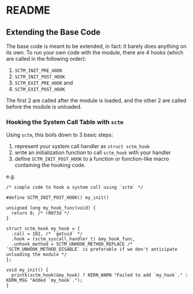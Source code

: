 # README
## Extending the Base Code
The base code is meant to be extended, in fact:
it barely does anything on its own.
To run your own code with the module,
there are 4 hooks (which are called in the following order):
1. `SCTM_INIT_PRE_HOOK`
2. `SCTM_INIT_POST_HOOK`
3. `SCTM_EXIT_PRE_HOOK`
and
4. `SCTM_EXIT_POST_HOOK`

The first 2 are called after the module is loaded,
and the other 2 are called before the module is unloaded.

### Hooking the System Call Table with `sctm`
Using `sctm`, this boils down to 3 basic steps:
1. represent your system call handler as `struct sctm_hook`
2. write an initialization function to call `sctm_hook` with your handler
3. define `SCTM_INIT_POST_HOOK` to a function or function-like macro containing the hooking code.

e.g.
```
/* simple code to hook a system call using `sctm` */

#define SCTM_INIT_POST_HOOK() my_init()

unsigned long my_hook_func(void) {
  return 0; /* r0073d */
}

struct sctm_hook my_hook = {
  .call = 102, /* `getuid` */
  .hook = (sctm_syscall_handler_t) &my_hook_func,
  .unhook_method = SCTM_UNHOOK_METHOD_REPLACE /* `SCTM_UNHOOK_METHOD_DISABLE` is preferable if we don't anticipate unloading the module */
};

void my_init() {
  printk(sctm_hook(&my_hook) ? KERN_WARN "Failed to add `my_hook`." : KERN_MSG "Added `my_hook`.");
}

```

